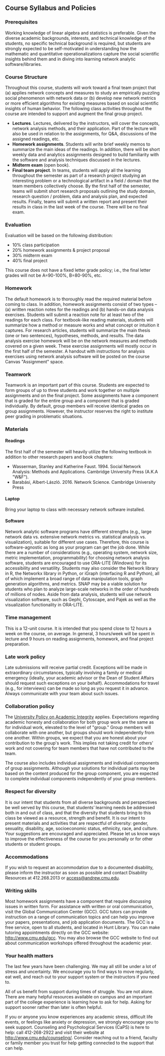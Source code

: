 <!-- # Network Analysis: The Hidden Structures behind the Webs We Weave [17-338 / 17-668] -->

## Course Syllabus and Policies

### Prerequisites

Working knowledge of linear algebra and statistics is preferable. Given the diverse academic backgrounds, interests, and technical knowledge of the students, no specific technical background is required, but students are strongly expected to be self-motivated in understanding how the mathematic and quantitative operationalizations capture the social scientific insights behind them and in diving into learning network analytic software/libraries.

### Course Structure

Throughout this course, students will work toward a final team project that (a) applies network concepts and measures to study an empirically puzzling social phenomenon with network data or (b) develop new network metrics or more efficient algorithms for existing measures based on social scientific insights of human behavior. The following class activities throughout the course are intended to support and augment the final group project.

- **Lectures**. Lectures, delivered by the instructors, will cover the concepts, network analysis methods, and their application. Part of the lecture will also be used in relation to the assignments, for Q&A, discussions of the assigned readings, etc.
- **Homework assignments**. Students will write brief weekly memos to summarize the main ideas of the readings. In addition, there will be short weekly data and analytics assignments designed to build familiarity with the software and analysis techniques discussed in the lectures. 
- **Midterm exam** (open book).
- **Final team project**. In teams, students will apply all the learning throughout the semester as part of a research project studying an interesting problem or a technological artifact in a field / domain that the team members collectively choose. By the first half of the semester, teams will submit short research proposals outlining the study domain, research question / problem, data and analysis plan, and expected results. Finally, teams will submit a written report and present their results in class in the last week of the course. There will be no final exam.

### Evaluation
Evaluation will be based on the following distribution:

- 10% class participation
- 20% homework assignments & project proposal 
- 30% midterm exam 
- 40% final project

This course does not have a fixed letter grade policy; i.e., the final letter grades will not be A=90-100%, B=80-90%, etc.

### Homework
The default homework is to thoroughly read the required material before coming to class. In addition, homework assignments consist of two types – (a) written reaction notes for the readings and (b) hands-on data analysis exercises. Students will submit a reaction note for at least two of the readings for each class. For textbook-like reading materials, students will summarize how a method or measure works and what concept or intuition it captures. For research articles, students will summarize the main thesis (one or two sentences), hypotheses, methods, and results. The data analysis exercise homework will be on the network measures and methods covered on a given week. These exercise assignments will mostly occur in the first half of the semester. A handout with instructions for analysis exercises using network analysis software will be posted on the course Canvas "Assignment" space. 

### Teamwork
Teamwork is an important part of this course. Students are expected to form groups of up to three students and work together on multiple assignments and on the final project. Some assignments have a component that is graded for the entire group and a component that is graded individually. By default, group members will receive identical grades on group assignments. However, the instructor reserves the right to institute peer grading in problematic situations.

### Materials
#### Readings
The first half of the semester will heavily utilize the following textbook in addition to other research papers and book chapters:

-	Wasserman, Stanley and Katherine Faust. 1994. Social Network Analysis: Methods and Applications. Cambridge University Press (A.K.A "W&F").
-	Barabási, Albert-László. 2016. Network Science. Cambridge University Press

#### Laptop
Bring your laptop to class with necessary network software installed. 

#### Software
Network analytic software programs have different strengths (e.g., large network data vs. extensive network metrics vs. statistical analysis vs. visualization), suitable for different use cases. Therefore, this course is software-agnostic as long as your program can get the job done. While there are a number of considerations (e.g., operating system, network size, metric implementation, programmability) for choosing network analysis software, students are encouraged to use ORA-LITE (Windows) for its accessibility and versatility. Students may also consider the Network library in R, the Networkx library in Python, or iGraph (interfacing R and Python), all of which implement a broad range of data manipulation tools, graph generation algorithms, and metrics. SNAP may be a viable solution for students who plan to analyze large-scale networks in the order of hundreds of millions of nodes. Aside from data analysis, students will use network visualization software, such as Gephi, Cytoscape, and Pajek as well as the visualization functionality in ORA-LITE.

### Time management
This is a 12-unit course. It is intended that you spend close to 12 hours a week on the course, on average. In general, 3 hours/week will be spent in lecture and 9 hours on reading assignments, homework, and final project preparation.

### Late work policy
Late submissions will receive partial credit. Exceptions will be made in extraordinary circumstances, typically involving a family or medical emergency (ideally, your academic advisor or the Dean of Student Affairs should request such exceptions on your behalf). Accommodations for travel (e.g., for interviews) can be made so long as you request it in advance. Always communicate with your team about such issues.

### Collaboration policy
The [University Policy on Academic Integrity](https://www.cmu.edu/policies/student-and-student-life/academic-integrity.html) applies. Expectations regarding academic honesty and collaboration for both group work are the same as for individual work, elevated to the level of "group." Group members will collaborate with one another, but groups should work independently from one another. Within groups, we expect that you are honest about your contribution to the group's work. This implies not taking credit for others' work and not covering for team members that have not contributed to the team.

The course also includes individual assignments and individual components of group assignments. Although your solutions for individual parts may be based on the content produced for the group component, you are expected to complete individual components independently of your group members.

### Respect for diversity
It is our intent that students from all diverse backgrounds and perspectives be well served by this course, that students’ learning needs be addressed both in and out of class, and that the diversity that students bring to this class be viewed as a resource, strength and benefit. It is our intent to present materials and activities that are respectful of diversity: gender, sexuality, disability, age, socioeconomic status, ethnicity, race, and culture. Your suggestions are encouraged and appreciated. Please let us know ways to improve the effectiveness of the course for you personally or for other students or student groups.

### Accommodations
If you wish to request an accommodation due to a documented disability, please inform the instructor as soon as possible and contact Disability Resources at 412.268.2013 or access@andrew.cmu.edu.

### Writing skills
Most homework assignments have a component that require discussing issues in written form. For assistance with written or oral communication, visit the Global Communication Center (GCC). GCC tutors can provide instruction on a range of communication topics and can help you improve your papers, presentations, and job application documents. The GCC is a free service, open to all students, and located in Hunt Library. You can make tutoring appointments directly on the GCC website: http://www.cmu.edu/gcc. You may also browse the GCC website to find out about communication workshops offered throughout the academic year.

### Your health matters
The last few years have been challenging. We may all still be under a lot of stress and uncertainty. We encourage you to find ways to move regularly, eat well, and reach out to your support system or the instructors if you need to.

All of us benefit from support during times of struggle. You are not alone. There are many helpful resources available on campus and an important part of the college experience is learning how to ask for help. Asking for support sooner rather than later is often helpful.

If you or anyone you know experiences any academic stress, difficult life events, or feelings like anxiety or depression, we strongly encourage you to seek support. Counseling and Psychological Services (CaPS) is here to help: call 412-268-2922 and visit their website at http://www.cmu.edu/counseling/. Consider reaching out to a friend, faculty or family member you trust for help getting connected to the support that can help.